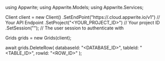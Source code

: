 using Appwrite;
using Appwrite.Models;
using Appwrite.Services;

Client client = new Client()
    .SetEndPoint("https://<REGION>.cloud.appwrite.io/v1") // Your API Endpoint
    .SetProject("<YOUR_PROJECT_ID>") // Your project ID
    .SetSession(""); // The user session to authenticate with

Grids grids = new Grids(client);

await grids.DeleteRow(
    databaseId: "<DATABASE_ID>",
    tableId: "<TABLE_ID>",
    rowId: "<ROW_ID>"
);